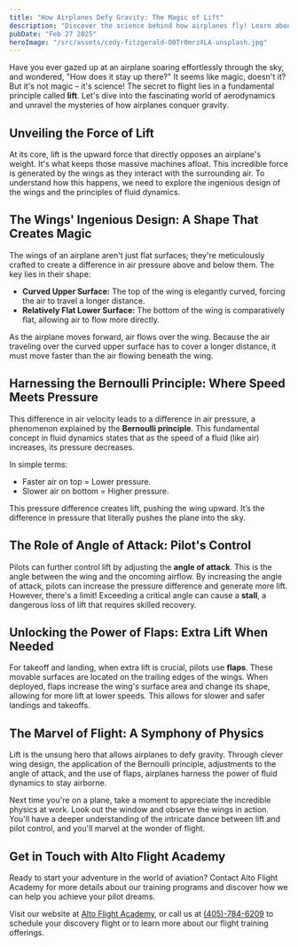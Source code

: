 ```yaml
---
title: "How Airplanes Defy Gravity: The Magic of Lift"
description: "Discover the science behind how airplanes fly! Learn about lift, Bernoulli's principle, wing design, angle of attack, and flaps, and understand how these elements defy gravity."
pubDate: "Feb 27 2025"
heroImage: "/src/assets/cody-fitzgerald-O0Tr0mrzXLA-unsplash.jpg"
---
```


Have you ever gazed up at an airplane soaring effortlessly through the sky, and wondered, "How does it stay up there?" It seems like magic, doesn't it? But it's not magic – it's science! The secret to flight lies in a fundamental principle called **lift**. Let's dive into the fascinating world of aerodynamics and unravel the mysteries of how airplanes conquer gravity.

## Unveiling the Force of Lift

At its core, lift is the upward force that directly opposes an airplane's weight. It's what keeps those massive machines afloat. This incredible force is generated by the wings as they interact with the surrounding air. To understand how this happens, we need to explore the ingenious design of the wings and the principles of fluid dynamics.

## The Wings' Ingenious Design: A Shape That Creates Magic

The wings of an airplane aren't just flat surfaces; they're meticulously crafted to create a difference in air pressure above and below them. The key lies in their shape:

- **Curved Upper Surface:** The top of the wing is elegantly curved, forcing the air to travel a longer distance.
- **Relatively Flat Lower Surface:** The bottom of the wing is comparatively flat, allowing air to flow more directly.

As the airplane moves forward, air flows over the wing. Because the air traveling over the curved upper surface has to cover a longer distance, it must move faster than the air flowing beneath the wing.

## Harnessing the Bernoulli Principle: Where Speed Meets Pressure

This difference in air velocity leads to a difference in air pressure, a phenomenon explained by the **Bernoulli principle**. This fundamental concept in fluid dynamics states that as the speed of a fluid (like air) increases, its pressure decreases.

In simple terms:

- Faster air on top = Lower pressure.
- Slower air on bottom = Higher pressure.

This pressure difference creates lift, pushing the wing upward. It’s the difference in pressure that literally pushes the plane into the sky.

## The Role of Angle of Attack: Pilot's Control

Pilots can further control lift by adjusting the **angle of attack**. This is the angle between the wing and the oncoming airflow. By increasing the angle of attack, pilots can increase the pressure difference and generate more lift. However, there's a limit! Exceeding a critical angle can cause a **stall**, a dangerous loss of lift that requires skilled recovery.

## Unlocking the Power of Flaps: Extra Lift When Needed

For takeoff and landing, when extra lift is crucial, pilots use **flaps**. These movable surfaces are located on the trailing edges of the wings. When deployed, flaps increase the wing's surface area and change its shape, allowing for more lift at lower speeds. This allows for slower and safer landings and takeoffs.

## The Marvel of Flight: A Symphony of Physics

Lift is the unsung hero that allows airplanes to defy gravity. Through clever wing design, the application of the Bernoulli principle, adjustments to the angle of attack, and the use of flaps, airplanes harness the power of fluid dynamics to stay airborne.

Next time you're on a plane, take a moment to appreciate the incredible physics at work. Look out the window and observe the wings in action. You'll have a deeper understanding of the intricate dance between lift and pilot control, and you'll marvel at the wonder of flight.

## Get in Touch with Alto Flight Academy

Ready to start your adventure in the world of aviation? Contact Alto Flight Academy for more details about our training programs and discover how we can help you achieve your pilot dreams.

Visit our website at [Alto Flight Academy](/), or call us at [(405)-784-6209](<tel:(405)-784-6209%3E>) to schedule your discovery flight or to learn more about our flight training offerings.
